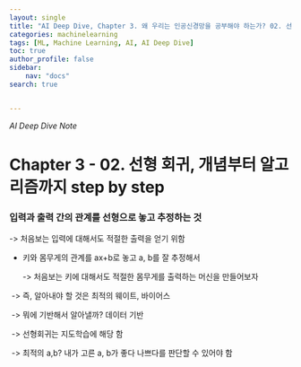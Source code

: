 ```yaml
---
layout: single
title: "AI Deep Dive, Chapter 3. 왜 우리는 인공신경망을 공부해야 하는가? 02. 선형 회귀, 개념부터 알고리즘까지 step by step"
categories: machinelearning
tags: [ML, Machine Learning, AI, AI Deep Dive]
toc: true
author_profile: false
sidebar:
    nav: "docs"
search: true


---
```


*AI Deep Dive Note*




# Chapter 3 - 02. 선형 회귀, 개념부터 알고리즘까지 step by step



### 입력과 출력 간의 관계를 선형으로 놓고 추정하는 것

-> 처음보는 입력에 대해서도 적절한 출력을 얻기 위함



- 키와 몸무게의 관계를 ax+b로 놓고 a, b를 잘 추정해서

  -> 처음보는 키에 대해서도 적절한 몸무게를 출력하는 머신을 만들어보자

​		-> 즉, 알아내야 할 것은 최적의 웨이트, 바이어스

​			-> 뭐에 기반해서 알아낼까? 데이터 기반

​				-> 선형회귀는 지도학습에 해당 함

​			-> 최적의 a,b? 내가 고른 a, b가 좋다 나쁘다를 판단할 수 있어야 함
